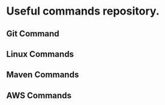 # Useful commands repository.

## Git Command

## Linux Commands

## Maven Commands

## AWS Commands
